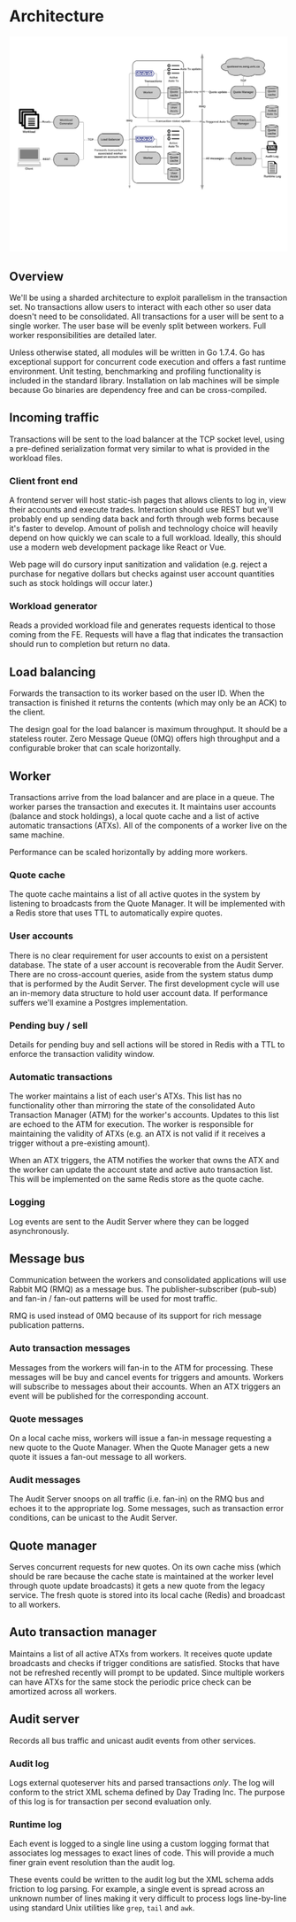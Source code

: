 Architecture
===
![architecture](./graphics/arch.png)

## Overview
We'll be using a sharded architecture to exploit parallelism in the transaction set. No transactions allow users to interact with each other so user data doesn't need to be consolidated. All transactions for a user will be sent to a single worker. The user base will be evenly split between workers. Full worker responsibilities are detailed later.

Unless otherwise stated, all modules will be written in Go 1.7.4. Go has exceptional support for concurrent code execution and offers a fast runtime environment. Unit testing, benchmarking and profiling functionality is included in the standard library. Installation on lab machines will be simple because Go binaries are dependency free and can be cross-compiled.

## Incoming traffic
Transactions will be sent to the load balancer at the TCP socket level, using a pre-defined serialization format very similar to what is provided in the workload files.

### Client front end
A frontend server will host static-ish pages that allows clients to log in, view their accounts and execute trades. Interaction should use REST but we'll probably end up sending data back and forth through web forms because it's faster to develop. Amount of polish and technology choice will heavily depend on how quickly we can scale to a full workload. Ideally, this should use a modern web development package like React or Vue.

Web page will do cursory input sanitization and validation (e.g. reject a purchase for negative dollars but checks against user account quantities such as stock holdings will occur later.)

### Workload generator
Reads a provided workload file and generates requests identical to those coming from the FE. Requests will have a flag that indicates the transaction should run to completion but return no data.

## Load balancing
Forwards the transaction to its worker based on the user ID. When the transaction is finished it returns the contents (which may only be an ACK) to the client.

The design goal for the load balancer is maximum throughput. It should be a stateless router. Zero Message Queue (0MQ) offers high throughput and a configurable broker that can scale horizontally.

## Worker
Transactions arrive from the load balancer and are place in a queue. The worker parses the transaction and executes it. It maintains user accounts (balance and stock holdings), a local quote cache and a list of active automatic transactions (ATXs). All of the components of a worker live on the same machine.

Performance can be scaled horizontally by adding more workers.

### Quote cache
The quote cache maintains a list of all active quotes in the system by listening to broadcasts from the Quote Manager. It will be implemented with a Redis store that uses TTL to automatically expire quotes.

### User accounts
There is no clear requirement for user accounts to exist on a persistent database. The state of a user account is recoverable from the Audit Server. There are no cross-account queries, aside from the system status dump that is performed by the Audit Server. The first development cycle will use an in-memory data structure to hold user account data. If performance suffers we'll examine a Postgres implementation.

### Pending buy / sell
Details for pending buy and sell actions will be stored in Redis with a TTL to enforce the transaction validity window.

### Automatic transactions
The worker maintains a list of each user's ATXs. This list has no functionality other than mirroring the state of the consolidated Auto Transaction Manager (ATM) for the worker's accounts. Updates to this list are echoed to the ATM for execution. The worker is responsible for maintaining the validity of ATXs (e.g. an ATX is not valid if it receives a trigger without a pre-existing amount).

When an ATX triggers, the ATM notifies the worker that owns the ATX and the worker can update the account state and active auto transaction list. This will be implemented on the same Redis store as the quote cache.

### Logging
Log events are sent to the Audit Server where they can be logged asynchronously.

## Message bus
Communication between the workers and consolidated applications will use Rabbit MQ (RMQ) as a message bus. The publisher-subscriber (pub-sub) and fan-in / fan-out patterns will be used for most traffic.

RMQ is used instead of 0MQ because of its support for rich message publication patterns.

### Auto transaction messages
Messages from the workers will fan-in to the ATM for processing. These messages will be buy and cancel events for triggers and amounts. Workers will subscribe to messages about their accounts. When an ATX triggers an event will be published for the corresponding account.

### Quote messages
On a local cache miss, workers will issue a fan-in message requesting a new quote to the Quote Manager. When the Quote Manager gets a new quote it issues a fan-out message to all workers.

### Audit messages
The Audit Server snoops on all traffic (i.e. fan-in) on the RMQ bus and echoes it to the appropriate log. Some messages, such as transaction error conditions, can be unicast to the Audit Server.

## Quote manager
Serves concurrent requests for new quotes. On its own cache miss (which should be rare because the cache state is maintained at the worker level through quote update broadcasts) it gets a new quote from the legacy service. The fresh quote is stored into its local cache (Redis) and broadcast to all workers.

## Auto transaction manager
Maintains a list of all active ATXs from workers. It receives quote update broadcasts and checks if trigger conditions are satisfied. Stocks that have not be refreshed recently will prompt to be updated. Since multiple workers can have ATXs for the same stock the periodic price check can be amortized across all workers.

## Audit server
Records all bus traffic and unicast audit events from other services.

### Audit log
Logs external quoteserver hits and parsed transactions _only_. The log will conform to the strict XML schema defined by Day Trading Inc. The purpose of this log is for transaction per second evaluation only.

### Runtime log
Each event is logged to a single line using a custom logging format that associates log messages to exact lines of code. This will provide a much finer grain event resolution than the audit log.

These events could be written to the audit log but the XML schema adds friction to log parsing. For example, a single event is spread across an unknown number of lines making it very difficult to process logs line-by-line using standard Unix utilities like `grep`, `tail` and `awk`.
